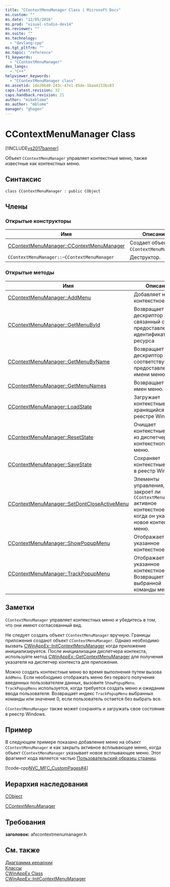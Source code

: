 ```yaml
---
title: "CContextMenuManager Class | Microsoft Docs"
ms.custom: ""
ms.date: "12/05/2016"
ms.prod: "visual-studio-dev14"
ms.reviewer: ""
ms.suite: ""
ms.technology: 
  - "devlang-cpp"
ms.tgt_pltfrm: ""
ms.topic: "reference"
f1_keywords: 
  - "CContextMenuManager"
dev_langs: 
  - "C++"
helpviewer_keywords: 
  - "CContextMenuManager class"
ms.assetid: 1de20640-243c-47e1-85de-1baa4153bc83
caps.latest.revision: 32
caps.handback.revision: 21
author: "mikeblome"
ms.author: "mblome"
manager: "ghogen"
---
```

# CContextMenuManager Class
[!INCLUDE[vs2017banner](../../assembler/inline/includes/vs2017banner.md)]

Объект `CContextMenuManager` управляет контекстные меню, также известные как контекстных меню.  
  
## Синтаксис  
  
```  
class CContextMenuManager : public CObject  
```  
  
## Члены  
  
### Открытые конструкторы  
  
|Имя|Описание|  
|---------|--------------|  
|[CContextMenuManager::CContextMenuManager](../Topic/CContextMenuManager::CContextMenuManager.md)|Создает объект `CContextMenuManager`.|  
|`CContextMenuManager::~CContextMenuManager`|Деструктор.|  
  
### Открытые методы  
  
|Имя|Описание|  
|---------|--------------|  
|[CContextMenuManager::AddMenu](../Topic/CContextMenuManager::AddMenu.md)|Добавляет новое контекстное меню.|  
|[CContextMenuManager::GetMenuById](../Topic/CContextMenuManager::GetMenuById.md)|Возвращает дескриптор меню, связанный с предоставленным идентификатором ресурса|  
|[CContextMenuManager::GetMenuByName](../Topic/CContextMenuManager::GetMenuByName.md)|Возвращает дескриптор меню, соответствующее предоставленному имени меню.|  
|[CContextMenuManager::GetMenuNames](../Topic/CContextMenuManager::GetMenuNames.md)|Возвращает список имен меню.|  
|[CContextMenuManager::LoadState](../Topic/CContextMenuManager::LoadState.md)|Загружает контекстные меню, хранящийся в реестре Windows.|  
|[CContextMenuManager::ResetState](../Topic/CContextMenuManager::ResetState.md)|Очищает контекстные меню из диспетчера контекстного меню.|  
|[CContextMenuManager::SaveState](../Topic/CContextMenuManager::SaveState.md)|Сохраняет контекстные меню в реестр Windows.|  
|[CContextMenuManager::SetDontCloseActiveMenu](../Topic/CContextMenuManager::SetDontCloseActiveMenu.md)|Элементы управления, закроет ли `CContextMenuManager` активное контекстное меню, когда он указывает новое контекстное меню.|  
|[CContextMenuManager::ShowPopupMenu](../Topic/CContextMenuManager::ShowPopupMenu.md)|Отображает указанное контекстное меню.|  
|[CContextMenuManager::TrackPopupMenu](../Topic/CContextMenuManager::TrackPopupMenu.md)|Отображает указанное контекстное меню.  Возвращает индекс выбранной команды меню.|  
  
## Заметки  
 `CContextMenuManager` управляет контекстных меню и убедитесь в том, что они имеют согласованный вид.  
  
 Не следует создать объект `CContextMenuManager` вручную.  Границы приложения создают объект `CContextMenuManager`.  Однако необходимо вызвать [CWinAppEx::InitContextMenuManager](../Topic/CWinAppEx::InitContextMenuManager.md) когда приложение инициализируется.  После инициализации диспетчера контекста, используйте метод [CWinAppEx::GetContextMenuManager](../Topic/CWinAppEx::GetContextMenuManager.md) для получения указателя на диспетчер контекста для приложения.  
  
 Можно создать контекстные меню во время выполнения путем вызова `AddMenu`.  Если необходимо отображать меню без первого получения введенных пользователем данных, вызовите `ShowPopupMenu`.  `TrackPopupMenu` используется, когда требуется создать меню и ожидании ввода пользователя.  Возвращает индекс `TrackPopupMenu` выбранных команды или значение 0, если пользователь остается без выбрать все.  
  
 `CContextMenuManager` также может сохранять и загружать свое состояние в реестр Windows.  
  
## Пример  
 В следующем примере показано добавление меню на объект `CContextMenuManager` и как закрыть активное всплывающее меню, когда объект `CContextMenuManager` указывает новое всплывающее меню.  Этот фрагмент кода является частью [Пользовательский образец страниц](../../top/visual-cpp-samples.md).  
  
 [!code-cpp[NVC_MFC_CustomPages#4](../../mfc/reference/codesnippet/CPP/ccontextmenumanager-class_1.cpp)]  
  
## Иерархия наследования  
 [CObject](../Topic/CObject%20Class.md)  
  
 [CContextMenuManager](../../mfc/reference/ccontextmenumanager-class.md)  
  
## Требования  
 **заголовок:** afxcontextmenumanager.h  
  
## См. также  
 [Диаграмма иерархии](../../mfc/hierarchy-chart.md)   
 [Классы](../Topic/MFC%20Classes.md)   
 [CWinAppEx Class](../../mfc/reference/cwinappex-class.md)   
 [CWinAppEx::InitContextMenuManager](../Topic/CWinAppEx::InitContextMenuManager.md)